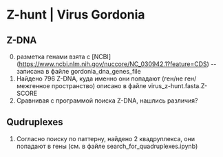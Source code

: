 # Z-hunt | Virus Gordonia
## Z-DNA
0. разметка генами взята с [NCBI] (https://www.ncbi.nlm.nih.gov/nuccore/NC_030942.1?feature=CDS) -- записана в файле gordonia_dna_genes_file
1. Найдено 796 Z-DNA, куда именно они попадают (ген/не ген/межгенное пространство) описано в файле virus_z-hunt.fasta.Z-SCORE
2. Сравнивая с программой поиска Z-DNA, нашлись различия?
## Qudruplexes
1. Согласно поиску по паттерну, найдено 2 квадруплекса, они попадают в гены (см. в файле search_for_quadruplexes.ipynb)
